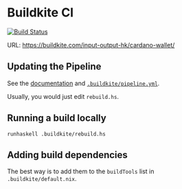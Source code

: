 # Buildkite CI

[![Build Status](https://badge.buildkite.com/7ea3dac7a16f066d8dfc8f426a9a9f7a2131e899cd96c444cf.svg)](https://buildkite.com/input-output-hk/cardano-wallet)

URL: https://buildkite.com/input-output-hk/cardano-wallet/

## Updating the Pipeline

See the [documentation](https://buildkite.com/docs)
and [`.buildkite/pipeline.yml`](./pipeline.yml).

Usually, you would just edit `rebuild.hs`.

## Running a build locally

    runhaskell .buildkite/rebuild.hs

## Adding build dependencies

The best way is to add them to the `buildTools` list in
`.buildkite/default.nix`.
